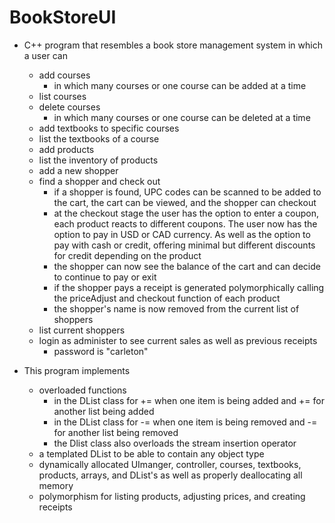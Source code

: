 # BookStoreUI

* C++ program that resembles a book store management system in which a user can
  * add courses
    * in which many courses or one course can be added at a time
  * list courses
  * delete courses
    * in which many courses or one course can be deleted at a time
  * add textbooks to specific courses
  * list the textbooks of a course
  * add products
  * list the inventory of products
  * add a new shopper
  * find a shopper and check out
    * if a shopper is found, UPC codes can be scanned to be added to the cart, the cart can be viewed, and the shopper can checkout
    * at the checkout stage the user has the option to enter a coupon, each product reacts to different coupons. The user now has the option to pay in USD or CAD currency. As well as the option to pay with cash or credit, offering minimal but different discounts for credit depending on the product 
    * the shopper can now see the balance of the cart and can decide to continue to pay or exit
    * if the shopper pays a receipt is generated polymorphically calling the priceAdjust and checkout function of each product
    * the shopper's name is now removed from the current list of shoppers
  * list current shoppers
  * login as administer to see current sales as well as previous receipts
    * password is "carleton"
  
* This program implements
  * overloaded functions 
    * in the DList class for += when one item is being added and += for another list being added
    * in the DList class for -= when one item is being removed and -= for another list being removed
    * the Dlist class also overloads the stream insertion operator
  * a templated DList to be able to contain any object type
  * dynamically allocated UImanger, controller, courses, textbooks, products, arrays, and DList's as well as properly deallocating all memory
  * polymorphism for listing products, adjusting prices, and creating receipts
  
  
  
  

